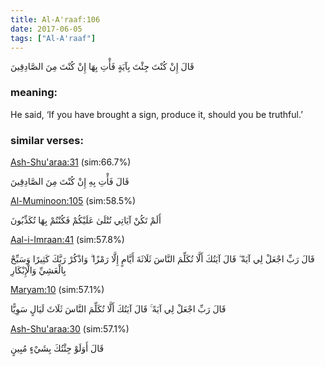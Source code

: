 ```yaml
---
title: Al-A'raaf:106
date: 2017-06-05
tags: ["Al-A'raaf"]
---
```

قَالَ إِنْ كُنْتَ جِئْتَ بِآيَةٍ فَأْتِ بِهَا إِنْ كُنْتَ مِنَ الصَّادِقِينَ
### meaning: 
He said, ‘If you have brought a sign, produce it, should you be truthful.’
### similar verses: 

[Ash-Shu'araa:31](/26/31) (sim:66.7%)

قَالَ فَأْتِ بِهِ إِنْ كُنْتَ مِنَ الصَّادِقِينَ

[Al-Muminoon:105](/23/105) (sim:58.5%)

أَلَمْ تَكُنْ آيَاتِي تُتْلَىٰ عَلَيْكُمْ فَكُنْتُمْ بِهَا تُكَذِّبُونَ

[Aal-i-Imraan:41](/3/41) (sim:57.8%)

قَالَ رَبِّ اجْعَلْ لِي آيَةً ۖ قَالَ آيَتُكَ أَلَّا تُكَلِّمَ النَّاسَ ثَلَاثَةَ أَيَّامٍ إِلَّا رَمْزًا ۗ وَاذْكُرْ رَبَّكَ كَثِيرًا وَسَبِّحْ بِالْعَشِيِّ وَالْإِبْكَارِ

[Maryam:10](/19/10) (sim:57.1%)

قَالَ رَبِّ اجْعَلْ لِي آيَةً ۚ قَالَ آيَتُكَ أَلَّا تُكَلِّمَ النَّاسَ ثَلَاثَ لَيَالٍ سَوِيًّا

[Ash-Shu'araa:30](/26/30) (sim:57.1%)

قَالَ أَوَلَوْ جِئْتُكَ بِشَيْءٍ مُبِينٍ
